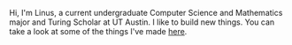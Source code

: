 
Hi, I'm Linus, a current undergraduate Computer Science and Mathematics major and Turing Scholar at UT Austin. I like to build new things. You can take a look at some of the things I've made [here](https://linuszheng.github.io/projects/).
